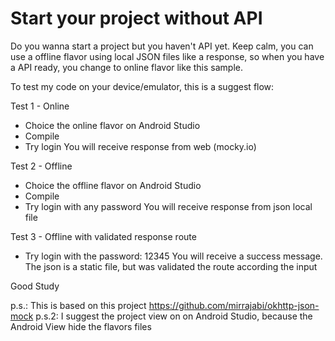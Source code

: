 # Start your project without API 

Do you wanna start a project but you haven't API yet. Keep calm, you can use a offline flavor using local JSON files like a response, so when you have a API ready, you change to online flavor like this sample.

To test my code on your device/emulator, this is a suggest flow:

Test 1 - Online
- Choice the online flavor on Android Studio
- Compile
- Try login
You will receive response from web (mocky.io)

Test 2 - Offline
- Choice the offline flavor on Android Studio
- Compile
- Try login with any password
You will receive response from json local file

Test 3 - Offline with validated response route
- Try login with the password: 12345
You will receive a success message. The json is a static file, but was validated the route according the input

Good Study

p.s.: This is based on this project https://github.com/mirrajabi/okhttp-json-mock
p.s.2: I suggest the project view on on Android Studio, because the Android View hide the flavors files


